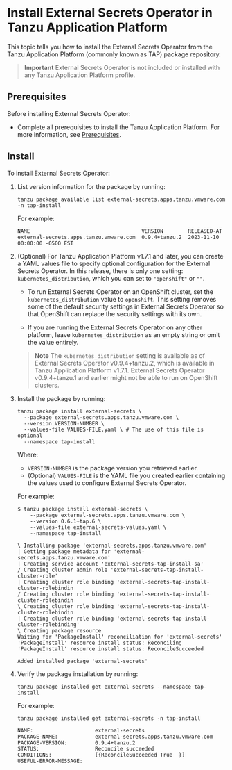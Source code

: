 # Install External Secrets Operator in Tanzu Application Platform

This topic tells you how to install the External Secrets Operator
from the Tanzu Application Platform (commonly known as TAP) package repository.

> **Important** External Secrets Operator is not included or installed with any
> Tanzu Application Platform profile.

## <a id='eso-prereqs'></a> Prerequisites

Before installing External Secrets Operator:

- Complete all prerequisites to install the Tanzu Application Platform.
For more information, see [Prerequisites](../prerequisites.md).

## <a id='eso-install'></a> Install

To install External Secrets Operator:

1. List version information for the package by running:

   ```console
   tanzu package available list external-secrets.apps.tanzu.vmware.com -n tap-install
   ```

   For example:

   ```console
   NAME                                    VERSION        RELEASED-AT
   external-secrets.apps.tanzu.vmware.com  0.9.4+tanzu.2  2023-11-10 00:00:00 -0500 EST
   ```

1. (Optional) For Tanzu Application Platform v1.7.1 and later, you can create a YAML values file to
   specify optional configuration for the External Secrets Operator. In this release, there is only
   one setting: `kubernetes_distribution`, which you can set to `"openshift"` or `""`.

   - To run External Secrets Operator on an OpenShift cluster, set the `kubernetes_distribution` value
   to `openshift`. This setting removes some of the default security settings in External Secrets Operator
   so that OpenShift can replace the security settings with its own.

   - If you are running the External Secrets Operator on any other platform, leave `kubernetes_distribution`
   as an empty string or omit the value entirely.

   > **Note** The `kubernetes_distribution` setting is available as of External Secrets Operator
   > v0.9.4+tanzu.2, which is available in Tanzu Application Platform v1.7.1.
   > External Secrets Operator v0.9.4+tanzu.1 and earlier might not be able to run on OpenShift clusters.

1. Install the package by running:

   ```console
   tanzu package install external-secrets \
     --package external-secrets.apps.tanzu.vmware.com \
     --version VERSION-NUMBER \
     --values-file VALUES-FILE.yaml \ # The use of this file is optional
     --namespace tap-install
   ```

   Where:

   - `VERSION-NUMBER` is the package version you retrieved earlier.
   - (Optional) `VALUES-FILE` is the YAML file you created earlier containing the values used to configure
     External Secrets Operator.

   For example:

   ```console
   $ tanzu package install external-secrets \
       --package external-secrets.apps.tanzu.vmware.com \
       --version 0.6.1+tap.6 \
       --values-file external-secrets-values.yaml \
       --namespace tap-install

   \ Installing package 'external-secrets.apps.tanzu.vmware.com'
   | Getting package metadata for 'external-secrets.apps.tanzu.vmware.com'
   | Creating service account 'external-secrets-tap-install-sa'
   / Creating cluster admin role 'external-secrets-tap-install-cluster-role'
   | Creating cluster role binding 'external-secrets-tap-install-cluster-rolebindin
   / Creating cluster role binding 'external-secrets-tap-install-cluster-rolebindin
   \ Creating cluster role binding 'external-secrets-tap-install-cluster-rolebindin
   | Creating cluster role binding 'external-secrets-tap-install-cluster-rolebinding'
   \ Creating package resource
   Waiting for 'PackageInstall' reconciliation for 'external-secrets'
   'PackageInstall' resource install status: Reconciling
   'PackageInstall' resource install status: ReconcileSucceeded

   Added installed package 'external-secrets'
   ```

1. Verify the package installation by running:

   ```console
   tanzu package installed get external-secrets --namespace tap-install
   ```

   For example:

   ```console
   tanzu package installed get external-secrets -n tap-install

   NAME:                    external-secrets
   PACKAGE-NAME:            external-secrets.apps.tanzu.vmware.com
   PACKAGE-VERSION:         0.9.4+tanzu.2
   STATUS:                  Reconcile succeeded
   CONDITIONS:              [{ReconcileSucceeded True  }]
   USEFUL-ERROR-MESSAGE:
   ```
